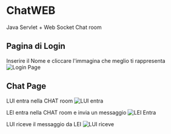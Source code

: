 # ChatWEB
Java Servlet + Web Socket Chat room

## Pagina di Login
Inserire il Nome e cliccare l'immagina che meglio ti rappresenta
![Login Page](https://user-images.githubusercontent.com/7433768/71541813-f0182400-295e-11ea-82bb-4f809cd516ad.png)

## Chat Page
LUI entra nella CHAT room
![LUI entra](https://user-images.githubusercontent.com/7433768/71541856-5604ab80-295f-11ea-9b7a-d365f1fe20cc.png)

LEI entra nella CHAT room e invia un messaggio
![LEI Entra](https://user-images.githubusercontent.com/7433768/71541875-92380c00-295f-11ea-9ef4-aa542d2ccb8e.png)

LUI riceve il messaggio da LEI
![LUI riceve](https://user-images.githubusercontent.com/7433768/71541994-1a6ae100-2961-11ea-828f-0251438f54c2.png)
